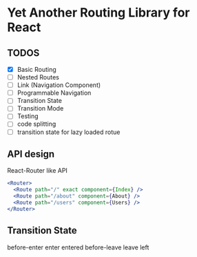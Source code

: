 # Yet Another Routing Library for React

## TODOS

- [x] Basic Routing
- [ ] Nested Routes
- [ ] Link (Navigation Component)
- [ ] Programmable Navigation
- [ ] Transition State
- [ ] Transition Mode
- [ ] Testing
- [ ] code splitting
- [ ] transition state for lazy loaded rotue

## API design

React-Router like API

```jsx
<Router>
  <Route path="/" exact component={Index} />
  <Route path="/about" component={About} />
  <Route path="/users" component={Users} />
</Router>
```

## Transition State

before-enter
enter
entered
before-leave
leave
left
